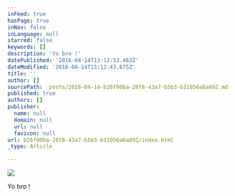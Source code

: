 ```yaml
---
inFeed: true
hasPage: true
inNav: false
inLanguage: null
starred: false
keywords: []
description: 'Yo bro !'
datePublished: '2016-04-14T13:12:53.463Z'
dateModified: '2016-04-14T13:12:43.675Z'
title: ''
author: []
sourcePath: _posts/2016-04-14-b26f00ba-26f8-43a7-b5b3-b11056a6a092.md
published: true
authors: []
publisher:
  name: null
  domain: null
  url: null
  favicon: null
url: b26f00ba-26f8-43a7-b5b3-b11056a6a092/index.html
_type: Article

---
```

![](https://the-grid-user-content.s3-us-west-2.amazonaws.com/fe725473-5b18-426a-bb5a-fc1393500f9e.jpg)

Yo bro !